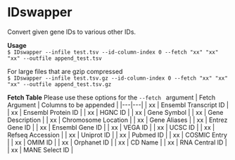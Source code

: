 # IDswapper
Convert given gene IDs to various other IDs.

**Usage**
<br>``$ IDswapper --infile test.tsv --id-column-index 0 --fetch "xx" "xx" "xx" --outfile append_test.tsv``</br>

For large files that are gzip compressed
<br>``$ IDswapper --infile test.tsv.gz --id-column-index 0 --fetch "xx" "xx" "xx" --outfile append_test.tsv.gz``</br>

**Fetch Table**
Please use these options for the ``--fetch `` argument
| Fetch Argument | Columns to be appended |
|---|---|
| xx | Ensembl Transcript ID |
| xx | Ensembl Protein ID |
| xx | HGNC ID |
| xx | Gene Symbol |
| xx | Gene Description |
| xx | Chromosome Location |
| xx | Gene Aliases |
| xx | Entrez Gene ID |
| xx | Ensembl Gene ID |
| xx | VEGA ID |
| xx | UCSC ID |
| xx | Refseq Accession |
| xx | Uniprot ID |
| xx | Pubmed ID |
| xx | COSMIC Entry |
| xx | OMIM ID |
| xx | Orphanet ID |
| xx | CD Name |
| xx | RNA Central ID |
| xx | MANE Select ID |
